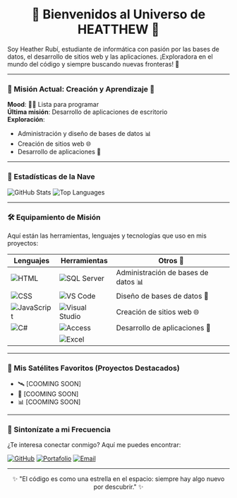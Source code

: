 <h1 align="center">🌌 Bienvenidos al Universo de HEATTHEW 🌌</h1>
Soy Heather Rubí, estudiante de informática con pasión por las bases de datos, el desarrollo de sitios web y las aplicaciones. ¡Exploradora en el mundo del código y siempre buscando nuevas fronteras! 🚀

---

### 🚀 Misión Actual: Creación y Aprendizaje 🚀
**Mood**: 👩‍💻 Lista para programar  
**Última misión**: Desarrollo de aplicaciones de escritorio  
**Exploración**:
- Administración y diseño de bases de datos 📊
- Creación de sitios web 🌐
- Desarrollo de aplicaciones 📱

---

### 🌠 Estadísticas de la Nave
![GitHub Stats](https://github-readme-stats.vercel.app/api?username=HeatherCobas&show_icons=true&theme=midnight-purple)
![Top Languages](https://github-readme-stats.vercel.app/api/top-langs/?username=HeatherCobas&layout=compact&theme=midnight-purple)

---

### 🛠️ Equipamiento de Misión
Aquí están las herramientas, lenguajes y tecnologías que uso en mis proyectos:

| Lenguajes            | Herramientas                            | Otros 🚀                           |
|----------------------|-----------------------------------------|------------------------------------|
| ![HTML](https://img.shields.io/badge/HTML-E34F26?style=for-the-badge&logo=html5&logoColor=white) | ![SQL Server](https://img.shields.io/badge/SQL%20Server-CC2927?style=for-the-badge&logo=microsoft-sql-server&logoColor=white) | Administración de bases de datos 📊 |
| ![CSS](https://img.shields.io/badge/CSS-1572B6?style=for-the-badge&logo=css3&logoColor=white) | ![VS Code](https://img.shields.io/badge/VS%20Code-007ACC?style=for-the-badge&logo=visual-studio-code&logoColor=white) | Diseño de bases de datos 🔧         |
| ![JavaScript](https://img.shields.io/badge/JavaScript-F7DF1E?style=for-the-badge&logo=javascript&logoColor=black) | ![Visual Studio](https://img.shields.io/badge/Visual%20Studio-5C2D91?style=for-the-badge&logo=visual-studio&logoColor=white) | Creación de sitios web 🌐           |
| ![C#](https://img.shields.io/badge/C%23-239120?style=for-the-badge&logo=c-sharp&logoColor=white) | ![Access](https://img.shields.io/badge/Microsoft%20Access-A4373A?style=for-the-badge&logo=microsoft-access&logoColor=white) | Desarrollo de aplicaciones 📱      |
|                      | ![Excel](https://img.shields.io/badge/Microsoft%20Excel-217346?style=for-the-badge&logo=microsoft-excel&logoColor=white) |                                    |

---

### 🌌 Mis Satélites Favoritos (Proyectos Destacados)
- 🛰️ [COOMING SOON]
- 🌌 [COOMING SOON]
- 📊 [COOMING SOON]

---

### 🔭 Sintonízate a mi Frecuencia
¿Te interesa conectar conmigo? Aquí me puedes encontrar:

[![GitHub](https://img.shields.io/badge/GitHub-%2312100E.svg?style=for-the-badge&logo=github&logoColor=white)](https://github.com/tu_usuario)
[![Portafolio](https://img.shields.io/badge/Portafolio-%23000000.svg?style=for-the-badge&logo=google-chrome&logoColor=white)](https://sites.google.com/view/portafolio-hr/desarrollo-de-aplicaci%C3%B3nes/ra2)
[![Email](https://img.shields.io/badge/Email-%23D14836.svg?style=for-the-badge&logo=gmail&logoColor=white)](mailto:cobaruby40@gmail.com)

---

<p align="center">✨ "El código es como una estrella en el espacio: siempre hay algo nuevo por descubrir." ✨</p>


<!---
HeatherCobas/HeatherCobas is a ✨ special ✨ repository because its `README.md` (this file) appears on your GitHub profile.
You can click the Preview link to take a look at your changes.
--->
